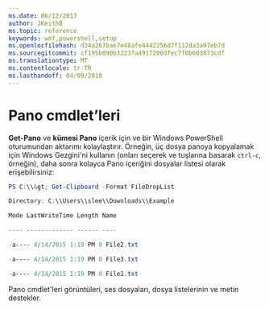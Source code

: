 ```yaml
---
ms.date: 06/12/2017
author: JKeithB
ms.topic: reference
keywords: wmf,powershell,setup
ms.openlocfilehash: d34a267bae7e48afe4442256d7f112da3a97eb7d
ms.sourcegitcommit: cf195b090b3223fa4917206dfec7f0b603873cdf
ms.translationtype: MT
ms.contentlocale: tr-TR
ms.lasthandoff: 04/09/2018
---
```

# <a name="clipboard-cmdlets"></a>Pano cmdlet’leri
**Get-Pano** ve **kümesi Pano** içerik için ve bir Windows PowerShell oturumundan aktarımı kolaylaştırır. Örneğin, üç dosya panoya kopyalamak için Windows Gezgini'ni kullanın (onları seçerek ve tuşlarına basarak `ctrl-c`, örneğin), daha sonra kolayca Pano içeriğini dosyalar listesi olarak erişebilirsiniz:

```powershell
PS C:\\&gt; Get-Clipboard -Format FileDropList

Directory: C:\\Users\\slee\\Downloads\\Example

Mode LastWriteTime Length Name

---- ------------- ------ ----

-a---- 4/14/2015 1:19 PM 0 File2.txt

-a---- 4/14/2015 1:19 PM 0 File3.txt

-a---- 4/14/2015 1:19 PM 0 File1.txt
```


Pano cmdlet'leri görüntüleri, ses dosyaları, dosya listelerinin ve metin destekler.